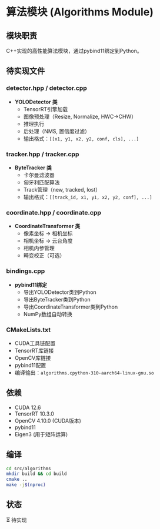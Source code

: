 # 算法模块 (Algorithms Module)

## 模块职责

C++实现的高性能算法模块，通过pybind11绑定到Python。

## 待实现文件

### detector.hpp / detector.cpp
- **YOLODetector 类**
  - TensorRT引擎加载
  - 图像预处理（Resize, Normalize, HWC→CHW）
  - 推理执行
  - 后处理（NMS, 置信度过滤）
  - 输出格式：`[[x1, y1, x2, y2, conf, cls], ...]`

### tracker.hpp / tracker.cpp
- **ByteTracker 类**
  - 卡尔曼滤波器
  - 匈牙利匹配算法
  - Track管理（new, tracked, lost）
  - 输出格式：`[[track_id, x1, y1, x2, y2, conf], ...]`

### coordinate.hpp / coordinate.cpp
- **CoordinateTransformer 类**
  - 像素坐标 → 相机坐标
  - 相机坐标 → 云台角度
  - 相机内参管理
  - 畸变校正（可选）

### bindings.cpp
- **pybind11绑定**
  - 导出YOLODetector类到Python
  - 导出ByteTracker类到Python
  - 导出CoordinateTransformer类到Python
  - NumPy数组自动转换

### CMakeLists.txt
- CUDA工具链配置
- TensorRT库链接
- OpenCV库链接
- pybind11配置
- 编译输出：`algorithms.cpython-310-aarch64-linux-gnu.so`

## 依赖
- CUDA 12.6
- TensorRT 10.3.0
- OpenCV 4.10.0 (CUDA版本)
- pybind11
- Eigen3 (用于矩阵运算)

## 编译
```bash
cd src/algorithms
mkdir build && cd build
cmake ..
make -j$(nproc)
```

## 状态
⏳ 待实现
